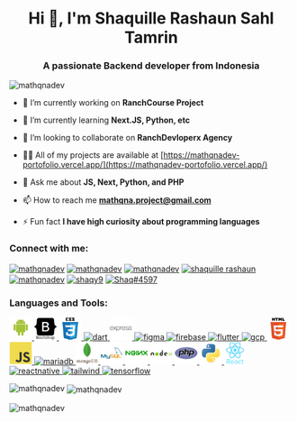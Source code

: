 <!-- <h2> 𝐇𝐞𝐥𝐥𝐨 𝐭𝐡𝐞𝐫𝐞, I'm Shaquille Rashaun Sahl Tamrin </h2>

##### About Me :
- 🔭 I’m currently working on Rdevloperx Agency as specially Back-End Developer
- 🌱 I’m currently learning web programming with Express and Next.js
- 📫 How to reach me: mathqna.project@gmail.com
- ⚡ Fun fact: I have high curiosity about programming languages

##### Education:

1. [ SMK Telkom Makassar ](https://smktelkom-mks.sch.id/) | RPL (Software engineering) | Makassar `2022-2024`

##### Achivement: [My Certificate]()
( actually all my certificates is my bootcamp 😎😎👌 ) -->

<h1 align="center">Hi 👋, I'm Shaquille Rashaun Sahl Tamrin</h1>
<h3 align="center">A passionate Backend developer from Indonesia</h3>

<p align="left"> <img src="https://komarev.com/ghpvc/?username=mathqnadev&label=Profile%20views&color=0e75b6&style=flat" alt="mathqnadev" /> </p>

- 🔭 I’m currently working on **RanchCourse Project**

- 🌱 I’m currently learning **Next.JS, Python, etc**

- 👯 I’m looking to collaborate on **RanchDevloperx Agency**

- 👨‍💻 All of my projects are available at [https://mathqnadev-portofolio.vercel.app/](https://mathqnadev-portofolio.vercel.app/)

- 💬 Ask me about **JS, Next, Python, and PHP**

- 📫 How to reach me **mathqna.project@gmail.com**

- ⚡ Fun fact **I have high curiosity about programming languages**

<h3 align="left">Connect with me:</h3>
<p align="left">
<a href="https://codepen.io/mathqnadev" target="blank"><img align="center" src="https://raw.githubusercontent.com/rahuldkjain/github-profile-readme-generator/master/src/images/icons/Social/codepen.svg" alt="mathqnadev" height="30" width="40" /></a>
<a href="https://dev.to/mathqnadev" target="blank"><img align="center" src="https://raw.githubusercontent.com/rahuldkjain/github-profile-readme-generator/master/src/images/icons/Social/devto.svg" alt="mathqnadev" height="30" width="40" /></a>
<a href="https://twitter.com/mathqnadev" target="blank"><img align="center" src="https://raw.githubusercontent.com/rahuldkjain/github-profile-readme-generator/master/src/images/icons/Social/twitter.svg" alt="mathqnadev" height="30" width="40" /></a>
<a href="https://linkedin.com/in/shaquille rashaun" target="blank"><img align="center" src="https://raw.githubusercontent.com/rahuldkjain/github-profile-readme-generator/master/src/images/icons/Social/linked-in-alt.svg" alt="shaquille rashaun" height="30" width="40" /></a>
<a href="https://codesandbox.com/mathqnadev" target="blank"><img align="center" src="https://raw.githubusercontent.com/rahuldkjain/github-profile-readme-generator/master/src/images/icons/Social/codesandbox.svg" alt="mathqnadev" height="30" width="40" /></a>
<a href="https://instagram.com/shaqy9" target="blank"><img align="center" src="https://raw.githubusercontent.com/rahuldkjain/github-profile-readme-generator/master/src/images/icons/Social/instagram.svg" alt="shaqy9" height="30" width="40" /></a>
<a href="https://discord.gg/Shaq#4597" target="blank"><img align="center" src="https://raw.githubusercontent.com/rahuldkjain/github-profile-readme-generator/master/src/images/icons/Social/discord.svg" alt="Shaq#4597" height="30" width="40" /></a>
</p>

<h3 align="left">Languages and Tools:</h3>
<p align="left"> <a href="https://developer.android.com" target="_blank" rel="noreferrer"> <img src="https://raw.githubusercontent.com/devicons/devicon/master/icons/android/android-original-wordmark.svg" alt="android" width="40" height="40"/> </a> <a href="https://getbootstrap.com" target="_blank" rel="noreferrer"> <img src="https://raw.githubusercontent.com/devicons/devicon/master/icons/bootstrap/bootstrap-plain-wordmark.svg" alt="bootstrap" width="40" height="40"/> </a> <a href="https://www.w3schools.com/css/" target="_blank" rel="noreferrer"> <img src="https://raw.githubusercontent.com/devicons/devicon/master/icons/css3/css3-original-wordmark.svg" alt="css3" width="40" height="40"/> </a> <a href="https://dart.dev" target="_blank" rel="noreferrer"> <img src="https://www.vectorlogo.zone/logos/dartlang/dartlang-icon.svg" alt="dart" width="40" height="40"/> </a> <a href="https://expressjs.com" target="_blank" rel="noreferrer"> <img src="https://raw.githubusercontent.com/devicons/devicon/master/icons/express/express-original-wordmark.svg" alt="express" width="40" height="40"/> </a> <a href="https://www.figma.com/" target="_blank" rel="noreferrer"> <img src="https://www.vectorlogo.zone/logos/figma/figma-icon.svg" alt="figma" width="40" height="40"/> </a> <a href="https://firebase.google.com/" target="_blank" rel="noreferrer"> <img src="https://www.vectorlogo.zone/logos/firebase/firebase-icon.svg" alt="firebase" width="40" height="40"/> </a> <a href="https://flutter.dev" target="_blank" rel="noreferrer"> <img src="https://www.vectorlogo.zone/logos/flutterio/flutterio-icon.svg" alt="flutter" width="40" height="40"/> </a> <a href="https://cloud.google.com" target="_blank" rel="noreferrer"> <img src="https://www.vectorlogo.zone/logos/google_cloud/google_cloud-icon.svg" alt="gcp" width="40" height="40"/> </a> <a href="https://www.w3.org/html/" target="_blank" rel="noreferrer"> <img src="https://raw.githubusercontent.com/devicons/devicon/master/icons/html5/html5-original-wordmark.svg" alt="html5" width="40" height="40"/> </a> <a href="https://developer.mozilla.org/en-US/docs/Web/JavaScript" target="_blank" rel="noreferrer"> <img src="https://raw.githubusercontent.com/devicons/devicon/master/icons/javascript/javascript-original.svg" alt="javascript" width="40" height="40"/> </a> <a href="https://mariadb.org/" target="_blank" rel="noreferrer"> <img src="https://www.vectorlogo.zone/logos/mariadb/mariadb-icon.svg" alt="mariadb" width="40" height="40"/> </a> <a href="https://www.mongodb.com/" target="_blank" rel="noreferrer"> <img src="https://raw.githubusercontent.com/devicons/devicon/master/icons/mongodb/mongodb-original-wordmark.svg" alt="mongodb" width="40" height="40"/> </a> <a href="https://www.mysql.com/" target="_blank" rel="noreferrer"> <img src="https://raw.githubusercontent.com/devicons/devicon/master/icons/mysql/mysql-original-wordmark.svg" alt="mysql" width="40" height="40"/> </a> <a href="https://www.nginx.com" target="_blank" rel="noreferrer"> <img src="https://raw.githubusercontent.com/devicons/devicon/master/icons/nginx/nginx-original.svg" alt="nginx" width="40" height="40"/> </a> <a href="https://nodejs.org" target="_blank" rel="noreferrer"> <img src="https://raw.githubusercontent.com/devicons/devicon/master/icons/nodejs/nodejs-original-wordmark.svg" alt="nodejs" width="40" height="40"/> </a> <a href="https://www.php.net" target="_blank" rel="noreferrer"> <img src="https://raw.githubusercontent.com/devicons/devicon/master/icons/php/php-original.svg" alt="php" width="40" height="40"/> </a> <a href="https://www.python.org" target="_blank" rel="noreferrer"> <img src="https://raw.githubusercontent.com/devicons/devicon/master/icons/python/python-original.svg" alt="python" width="40" height="40"/> </a> <a href="https://reactjs.org/" target="_blank" rel="noreferrer"> <img src="https://raw.githubusercontent.com/devicons/devicon/master/icons/react/react-original-wordmark.svg" alt="react" width="40" height="40"/> </a> <a href="https://reactnative.dev/" target="_blank" rel="noreferrer"> <img src="https://reactnative.dev/img/header_logo.svg" alt="reactnative" width="40" height="40"/> </a> <a href="https://tailwindcss.com/" target="_blank" rel="noreferrer"> <img src="https://www.vectorlogo.zone/logos/tailwindcss/tailwindcss-icon.svg" alt="tailwind" width="40" height="40"/> </a> <a href="https://www.tensorflow.org" target="_blank" rel="noreferrer"> <img src="https://www.vectorlogo.zone/logos/tensorflow/tensorflow-icon.svg" alt="tensorflow" width="40" height="40"/> </a> </p>

<p><img align="left" src="https://github-readme-stats.vercel.app/api/top-langs?username=mathqnadev&show_icons=true&locale=en&layout=compact" alt="mathqnadev" /></p>

<p>&nbsp;<img align="center" src="https://github-readme-stats.vercel.app/api?username=mathqnadev&show_icons=true&locale=en" alt="mathqnadev" /></p>

<p><img align="center" src="https://github-readme-streak-stats.herokuapp.com/?user=mathqnadev&" alt="mathqnadev" /></p>
